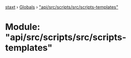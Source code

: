 [staxt](../README.md) › [Globals](../globals.md) › ["api/src/scripts/src/scripts-templates"](_api_src_scripts_src_scripts_templates_.md)

# Module: "api/src/scripts/src/scripts-templates"


